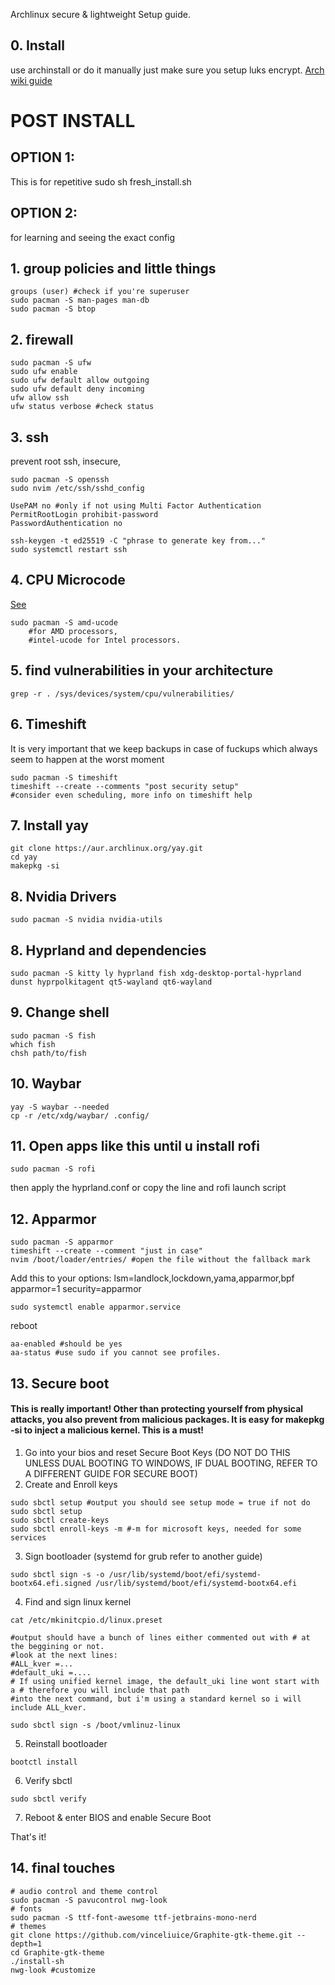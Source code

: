 

Archlinux secure & lightweight Setup guide.
## 0. Install
use archinstall or do it manually just make sure you setup luks encrypt.
[Arch wiki guide](https://wiki.archlinux.org/title/Installation_guide])
# POST INSTALL
## OPTION 1:
This is for repetitive
sudo sh fresh_install.sh

## OPTION 2:
for learning and seeing the exact config
## 1. group policies and little things
~~~
groups (user) #check if you're superuser
sudo pacman -S man-pages man-db
sudo pacman -S btop
~~~

## 2. firewall
~~~
sudo pacman -S ufw
sudo ufw enable
sudo ufw default allow outgoing
sudo ufw default deny incoming
ufw allow ssh
ufw status verbose #check status
~~~
## 3.  ssh
prevent root ssh, insecure, 
~~~
sudo pacman -S openssh
sudo nvim /etc/ssh/sshd_config

UsePAM no #only if not using Multi Factor Authentication
PermitRootLogin prohibit-password
PasswordAuthentication no

ssh-keygen -t ed25519 -C "phrase to generate key from..."
sudo systemctl restart ssh
~~~
## 4. CPU Microcode
[See](https://wiki.archlinux.org/title/Microcode)
~~~
sudo pacman -S amd-ucode 
	#for AMD processors,
    #intel-ucode for Intel processors.
~~~

## 5. find vulnerabilities in your architecture
```
grep -r . /sys/devices/system/cpu/vulnerabilities/
```

## 6. Timeshift
It is very important that we keep backups in case of fuckups which always seem to happen at the worst moment 
```
sudo pacman -S timeshift
timeshift --create --comments "post security setup"
#consider even scheduling, more info on timeshift help
```
## 7. Install yay
```
git clone https://aur.archlinux.org/yay.git
cd yay
makepkg -si
```
## 8. Nvidia Drivers
```
sudo pacman -S nvidia nvidia-utils
```
## 8. Hyprland and dependencies
```
sudo pacman -S kitty ly hyprland fish xdg-desktop-portal-hyprland dunst hyprpolkitagent qt5-wayland qt6-wayland
```
## 9. Change shell
```
sudo pacman -S fish
which fish 
chsh path/to/fish
```
## 10. Waybar
```
yay -S waybar --needed
cp -r /etc/xdg/waybar/ .config/

```
## 11. Open apps like this until u install rofi
```
sudo pacman -S rofi
```
then apply the hyprland.conf or copy the line and rofi launch script
## 12. Apparmor
```
sudo pacman -S apparmor
timeshift --create --comment "just in case"
nvim /boot/loader/entries/ #open the file without the fallback mark
```
Add this to your options:
lsm=landlock,lockdown,yama,apparmor,bpf apparmor=1 security=apparmor 
```
sudo systemctl enable apparmor.service
```
reboot
```
aa-enabled #should be yes
aa-status #use sudo if you cannot see profiles.
```
## 13. Secure boot
#### This is really important! Other than protecting yourself from physical attacks, you also prevent from malicious packages. It is easy for makepkg -si to inject a malicious kernel. This is a must!
1. Go into your bios and reset Secure Boot Keys (DO NOT DO THIS UNLESS DUAL BOOTING TO WINDOWS, IF DUAL BOOTING, REFER TO A DIFFERENT GUIDE FOR SECURE BOOT)
2. Create and Enroll keys
```
sudo sbctl setup #output you should see setup mode = true if not do sudo sbctl setup
sudo sbctl create-keys
sudo sbctl enroll-keys -m #-m for microsoft keys, needed for some services
```
3. Sign bootloader (systemd for grub refer to another guide)
```
sudo sbctl sign -s -o /usr/lib/systemd/boot/efi/systemd-bootx64.efi.signed /usr/lib/systemd/boot/efi/systemd-bootx64.efi
```
4. Find and sign linux kernel
```
cat /etc/mkinitcpio.d/linux.preset

#output should have a bunch of lines either commented out with # at the beggining or not.
#look at the next lines:
#ALL_kver =...
#default_uki =....
# If using unified kernel image, the default_uki line wont start with a # therefore you will include that path
#into the next command, but i'm using a standard kernel so i will include ALL_kver.

sudo sbctl sign -s /boot/vmlinuz-linux
```
5. Reinstall bootloader
```
bootctl install
```
6. Verify sbctl
```
sudo sbctl verify
```
7. Reboot & enter BIOS and enable Secure Boot
   
That's it!
## 14. final touches
```
# audio control and theme control
sudo pacman -S pavucontrol nwg-look
# fonts
sudo pacman -S ttf-font-awesome ttf-jetbrains-mono-nerd
# themes
git clone https://github.com/vinceliuice/Graphite-gtk-theme.git --depth=1
cd Graphite-gtk-theme
./install-sh
nwg-look #customize
```
